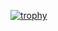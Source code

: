 [![trophy](https://github-profile-trophy.vercel.app/?username=DmitryShalaev&theme=oldie&rank=-SECRET)](https://github.com/ryo-ma/github-profile-trophy)
